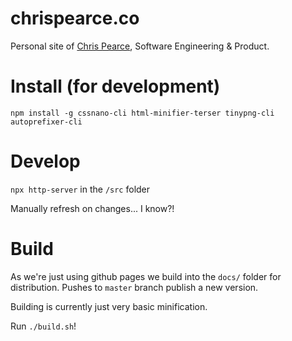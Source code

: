 # chrispearce.co

Personal site of [Chris Pearce](https://chrispearce.co), Software Engineering & Product.

# Install (for development)

`npm install -g cssnano-cli html-minifier-terser tinypng-cli autoprefixer-cli`

# Develop

`npx http-server` in the `/src` folder

Manually refresh on changes... I know?!

# Build

As we're just using github pages we build into the `docs/` folder for distribution. Pushes to `master` branch publish a new version.

Building is currently just very basic minification.

Run `./build.sh`!
